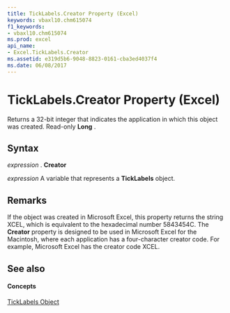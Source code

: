 ```yaml
---
title: TickLabels.Creator Property (Excel)
keywords: vbaxl10.chm615074
f1_keywords:
- vbaxl10.chm615074
ms.prod: excel
api_name:
- Excel.TickLabels.Creator
ms.assetid: e319d5b6-9048-8823-0161-cba3ed4037f4
ms.date: 06/08/2017
---
```



# TickLabels.Creator Property (Excel)

Returns a 32-bit integer that indicates the application in which this object was created. Read-only **Long** .


## Syntax

 _expression_ . **Creator**

 _expression_ A variable that represents a **TickLabels** object.


## Remarks

If the object was created in Microsoft Excel, this property returns the string XCEL, which is equivalent to the hexadecimal number 5843454C. The **Creator** property is designed to be used in Microsoft Excel for the Macintosh, where each application has a four-character creator code. For example, Microsoft Excel has the creator code XCEL.


## See also


#### Concepts


[TickLabels Object](ticklabels-object-excel.md)

